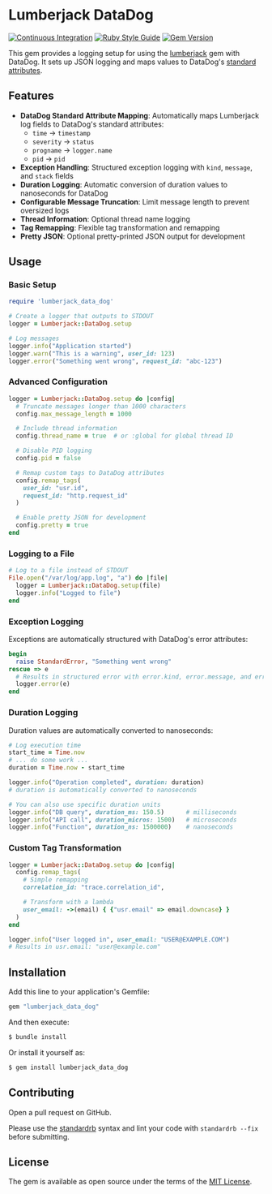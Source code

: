 # Lumberjack DataDog

[![Continuous Integration](https://github.com/bdurand/lumberjack_data_dog/actions/workflows/continuous_integration.yml/badge.svg)](https://github.com/bdurand/lumberjack_data_dog/actions/workflows/continuous_integration.yml)
[![Ruby Style Guide](https://img.shields.io/badge/code_style-standard-brightgreen.svg)](https://github.com/testdouble/standard)
[![Gem Version](https://badge.fury.io/rb/lumberjack_data_dog.svg)](https://badge.fury.io/rb/lumberjack_data_dog)

This gem provides a logging setup for using the [lumberjack](https://github.com/bdurand/lumberjack) gem with DataDog. It sets up JSON logging and maps values to DataDog's [standard attributes](https://docs.datadoghq.com/logs/processing/attributes_naming_convention/).

## Features

- **DataDog Standard Attribute Mapping**: Automatically maps Lumberjack log fields to DataDog's standard attributes:
  - `time` → `timestamp`
  - `severity` → `status`
  - `progname` → `logger.name`
  - `pid` → `pid`
- **Exception Handling**: Structured exception logging with `kind`, `message`, and `stack` fields
- **Duration Logging**: Automatic conversion of duration values to nanoseconds for DataDog
- **Configurable Message Truncation**: Limit message length to prevent oversized logs
- **Thread Information**: Optional thread name logging
- **Tag Remapping**: Flexible tag transformation and remapping
- **Pretty JSON**: Optional pretty-printed JSON output for development

## Usage

### Basic Setup

```ruby
require 'lumberjack_data_dog'

# Create a logger that outputs to STDOUT
logger = Lumberjack::DataDog.setup

# Log messages
logger.info("Application started")
logger.warn("This is a warning", user_id: 123)
logger.error("Something went wrong", request_id: "abc-123")
```

### Advanced Configuration

```ruby
logger = Lumberjack::DataDog.setup do |config|
  # Truncate messages longer than 1000 characters
  config.max_message_length = 1000

  # Include thread information
  config.thread_name = true  # or :global for global thread ID

  # Disable PID logging
  config.pid = false

  # Remap custom tags to DataDog attributes
  config.remap_tags(
    user_id: "usr.id",
    request_id: "http.request_id"
  )

  # Enable pretty JSON for development
  config.pretty = true
end
```

### Logging to a File

```ruby
# Log to a file instead of STDOUT
File.open("/var/log/app.log", "a") do |file|
  logger = Lumberjack::DataDog.setup(file)
  logger.info("Logged to file")
end
```

### Exception Logging

Exceptions are automatically structured with DataDog's error attributes:

```ruby
begin
  raise StandardError, "Something went wrong"
rescue => e
  # Results in structured error with error.kind, error.message, and error.stack fields
  logger.error(e)
end
```

### Duration Logging

Duration values are automatically converted to nanoseconds:

```ruby
# Log execution time
start_time = Time.now
# ... do some work ...
duration = Time.now - start_time

logger.info("Operation completed", duration: duration)
# duration is automatically converted to nanoseconds

# You can also use specific duration units
logger.info("DB query", duration_ms: 150.5)      # milliseconds
logger.info("API call", duration_micros: 1500)   # microseconds
logger.info("Function", duration_ns: 1500000)    # nanoseconds
```

### Custom Tag Transformation

```ruby
logger = Lumberjack::DataDog.setup do |config|
  config.remap_tags(
    # Simple remapping
    correlation_id: "trace.correlation_id",

    # Transform with a lambda
    user_email: ->(email) { {"usr.email" => email.downcase} }
  )
end

logger.info("User logged in", user_email: "USER@EXAMPLE.COM")
# Results in usr.email: "user@example.com"
```

## Installation

Add this line to your application's Gemfile:

```ruby
gem "lumberjack_data_dog"
```

And then execute:
```bash
$ bundle install
```

Or install it yourself as:
```bash
$ gem install lumberjack_data_dog
```

## Contributing

Open a pull request on GitHub.

Please use the [standardrb](https://github.com/testdouble/standard) syntax and lint your code with `standardrb --fix` before submitting.

## License

The gem is available as open source under the terms of the [MIT License](https://opensource.org/licenses/MIT).
